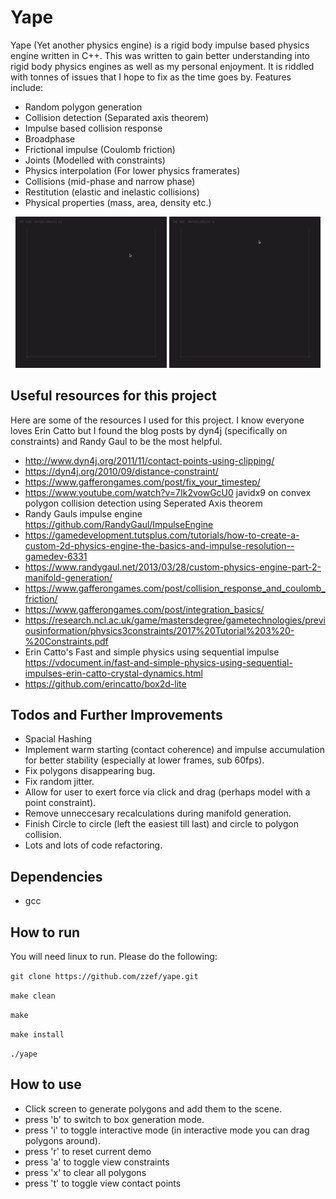 # Yape

Yape (Yet another physics engine) is a rigid body impulse based physics engine written in C++. This was written to gain better understanding into rigid body physics engines as well as my personal enjoyment. It is riddled with tonnes of issues that I hope to fix as the time goes by. Features include:

- Random polygon generation
- Collision detection (Separated axis theorem)
- Impulse based collision response
- Broadphase
- Frictional impulse (Coulomb friction)
- Joints (Modelled with constraints)
- Physics interpolation (For lower physics framerates)
- Collisions (mid-phase and narrow phase)
- Restitution (elastic and inelastic collisions)
- Physical properties (mass, area, density etc.)

<p align="center">
  <img src="https://raw.githubusercontent.com/zzef/yape/master/demos/final_demo1.gif" width="48%" />
  <img src="https://raw.githubusercontent.com/zzef/yape/master/demos/final_demo2.gif" width="48%" /> 
</p>

## Useful resources for this project

Here are some of the resources I used for this project. I know everyone loves Erin Catto but I found the blog posts by dyn4j (specifically on constraints) and Randy Gaul to be the most helpful.

- http://www.dyn4j.org/2011/11/contact-points-using-clipping/
- https://dyn4j.org/2010/09/distance-constraint/
- https://www.gafferongames.com/post/fix_your_timestep/
- https://www.youtube.com/watch?v=7Ik2vowGcU0 javidx9 on convex polygon collision detection using Seperated Axis theorem
- Randy Gauls impulse engine https://github.com/RandyGaul/ImpulseEngine
- https://gamedevelopment.tutsplus.com/tutorials/how-to-create-a-custom-2d-physics-engine-the-basics-and-impulse-resolution--gamedev-6331
- https://www.randygaul.net/2013/03/28/custom-physics-engine-part-2-manifold-generation/
- https://www.gafferongames.com/post/collision_response_and_coulomb_friction/
- https://www.gafferongames.com/post/integration_basics/
- https://research.ncl.ac.uk/game/mastersdegree/gametechnologies/previousinformation/physics3constraints/2017%20Tutorial%203%20-%20Constraints.pdf
- Erin Catto's Fast and simple physics using sequential impulse https://vdocument.in/fast-and-simple-physics-using-sequential-impulses-erin-catto-crystal-dynamics.html
- https://github.com/erincatto/box2d-lite

## Todos and Further Improvements

- Spacial Hashing
- Implement warm starting (contact coherence) and impulse accumulation for better stability (especially at lower frames, sub 60fps).
- Fix polygons disappearing bug.
- Fix random jitter.
- Allow for user to exert force via click and drag (perhaps model with a point constraint).
- Remove unneccesary recalculations during manifold generation.
- Finish Circle to circle (left the easiest till last) and circle to polygon collision.
- Lots and lots of code refactoring.

## Dependencies
- gcc

## How to run
You will need linux to run. Please do the following:

`git clone https://github.com/zzef/yape.git`

`make clean`

`make`

`make install`

`./yape`

## How to use

- Click screen to generate polygons and add them to the scene. 
- press 'b' to switch to box generation mode.
- press 'i' to toggle interactive mode (in interactive mode you can drag polygons around).
- press 'r' to reset current demo
- press 'a' to toggle view constraints
- press 'x' to clear all polygons
- press 't' to toggle view contact points
